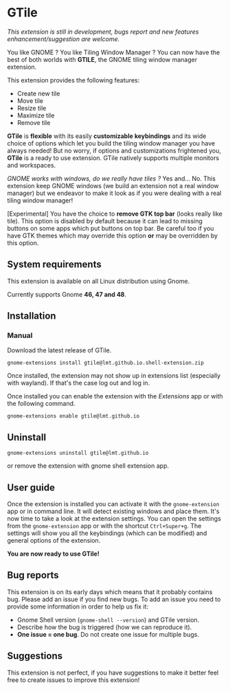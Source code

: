 # GTile

*This extension is still in development, bugs report and new features enhancement/suggestion are welcome.*

You like GNOME ? You like Tiling Window Manager ? You can now have the best of both worlds with **GTILE**, the GNOME tiling window manager extension. 

This extension provides the following features:
- Create new tile
- Move tile
- Resize tile
- Maximize tile
- Remove tile

**GTile** is **flexible** with its easily **customizable keybindings** and its wide choice of options which let you build the tiling window manager you have always needed! But no worry, if options and customizations frightened you, **GTile** is a ready to use extension. GTile natively supports multiple monitors and workspaces.

*GNOME works with windows, do we really have tiles ?* Yes and... No. This extension keep GNOME windows (we build an extension not a real window manager) but we endeavor to make it look as if you were dealing with a real tiling window manager! 

[Experimental] You have the choice to **remove GTK top bar** (looks really like tile). This option is disabled by default because it can lead to missing buttons on some apps which put buttons on top bar. Be careful too if you have GTK themes which may override this option **or** may be overridden by this option.

## System requirements
This extension is available on all Linux distribution using Gnome.

Currently supports Gnome **46, 47 and 48**.

## Installation

### Manual

Download the latest release of GTile.
``` shell
gnome-extensions install gtile@lmt.github.io.shell-extension.zip
```

Once installed, the extension may not show up in extensions list (especially with wayland).
If that's the case log out and log in.

Once installed you can enable the extension with the *Extensions* app or 
with the following command.

``` shell
gnome-extensions enable gtile@lmt.github.io
```
## Uninstall

``` shell
gnome-extensions uninstall gtile@lmt.github.io
```
or remove the extension with gnome shell extension app.


## User guide

Once the extension is installed you can activate it with the `gnome-extension` app or in command line. It will detect existing windows and place them. It's now time to take a look at the extension settings. You can open the settings from the `gnome-extension` app or with the shortcut `Ctrl+Super+g`. The settings will show you all the keybindings (which can be modified) and general options of the extension.

**You are now ready to use GTile!**

## Bug reports

This extension is on its early days which means that it probably contains bug. Please add an issue if you find new bugs.
To add an issue you need to provide some information in order to help us fix it:
- Gnome Shell version (`gnome-shell --version`) and GTile version.
- Describe how the bug is triggered (how we can reproduce it).
- **One issue = one bug**. Do not create one issue for multiple bugs.

## Suggestions

This extension is not perfect, if you have suggestions to make it better feel free to create issues to improve this extension!